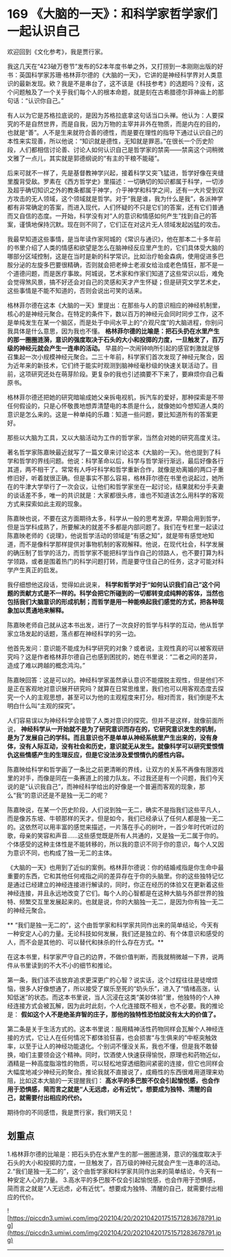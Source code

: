 # 169 《大脑的一天》：和科学家哲学家们一起认识自己

欢迎回到《文化参考》，我是贾行家。

我这几天在“423破万卷节”发布的52本年度书单之外，又打捞到一本刚刚出版的好书：英国科学家苏珊·格林菲尔德的《大脑的一天》，它讲的是神经科学界对人类意识的最新发现。欸？我是不是串台了，这不该是《科技参考》的选题吗？没有，这个问题触及了一个关乎我们每个人的根本命题，就是刻在古希腊德尔菲神庙上的那句话：“认识你自己。”

有人以为它是苏格拉底说的，是因为苏格拉底拿这句话当口头禅。他认为：人要探究的不是自然世界，而是自我，因为万物的主宰并非外在物质，而是内在的目的，也就是“善”。人不是生来就符合善的德性，而是要在理性的指导下通过认识自己的本性来实现善，所以他说：“知识就是德性，无知就是罪恶。”在很长一个历史阶段，人们都相信讨论善、讨论人如何认识自己是哲学家的禁脔——禁脔这个词稍微文雅了一点儿，其实就是郭德纲说的“有主的干粮不能碰”。

后来可就不一样了，先是基督教神学兴起，接着科学又突飞猛进，哲学好像在夹缝里腹背受敌。罗素在《西方哲学史》里描述：一切确切的知识都属于科学，一切涉及超乎确切知识之外的教条都属于神学，介乎神学和科学之间，还有一大片受到双方攻击的无人领域，这个领域就是哲学。对于“我是谁，我为什么是我”，各派神学都有非常确定的答案，而进入现代，人们怀疑的不只是它们的答案，还有它们普通而又自信的态度。一开始，科学没有对“人的意识和情感如何产生”找到自己的答案，谨慎地保持沉默。现在则不同了，它们正在对这片无人领域发起凶猛的攻击。

我最早知道这些事情，是当年读作家阿城的《常识与通识》，他在那本二十多年前的书里介绍了人类的情感和欲望是怎么在脑神经反应里产生的，它们具体受大脑的哪部分区域控制，这是在当时是新的科学常识。比如治疗帕金森病，使用促进多巴胺分泌的左旋多巴要很精确，否则就会把老绅士老淑女给治成老色情狂，那不是一个道德问题，而是医疗事故。阿城说，艺术家和作家们知道了这些常识以后，难免会觉得煞风景，搞不好还会对自己的灵感和天才产生怀疑；但是研究文学艺术史，这些事情是不能不知道的，否则会说出可笑的话来。

格林菲尔德在这本《大脑的一天》里提出：在那些与人的意识相应的神经机制里，核心的是神经元聚合。在特定的条件下，数以百万的神经元会同时同步工作，这不是单纯发生在某一个脑区，而是处于中间水平上的“介观尺度”的大脑进程，你别问我具体是什么意思，因为我也不懂。 **格林菲尔德的比喻是：把石头扔在水里产生的那一圈圈涟漪，意识的强度取决于石头的大小和投掷的力度，一旦触发了，百万级的神经元就会产生一连串的活动。** 早晨的一次闹钟响所引起的感官刺激就足够召集起一次小规模神经元聚合。二三十年前，科学家们首次发现了神经元聚合，因为近年来的新技术，它们终于能实时观测到脑神经毫秒级的快速关联活动了。目前，这项研究还处在萌芽阶段。更复杂的我也引述摘要不下来了，要麻烦你自己看原书。

格林菲尔德还把她的研究暗喻成她父亲拆电视机，拆汽车的爱好，那种探索是不带任何假设的，只是心怀敬畏地想弄清楚电的本质是什么，就像她如今想知道人类的意识是怎么来的。这是一种单纯的乐趣：知道一些问题，要比知道所有的答案更好。

那些以大脑为工具，又以大脑活动为工作的哲学家，当然会对她的研究高度关注。

著名哲学家陈嘉映最近就写了一篇文章来讨论这本《大脑的一天》。他也提到了科学和哲学的界线问题。他说：科学革命以后，科学与哲学渐行渐远，最后好像各行其道，两不相干了。常常有人呼吁科学和哲学重新合作，就像是劝离婚的两口子重修旧好，听着就很正确。但是事实不那么容易，格林菲尔德在书里也说起过，她所在的牛津大学举行了一次会议，让他们和哲学家坐在一起讨论，结果就和分手夫妻的谈话差不多，唯一的共识就是：大家都很头疼，谁也不知道该怎么用科学的客观方式来探索如此主观的现象。

陈嘉映也说，不要在这方面期待太多，科学从一般的思考发源，早期会用到哲学，但是当学科成熟了，所要解决的就差不多都是内部问题了。我们在专栏里一起读过陈嘉映老师的《说理》，他说哲学活动的领域是“有感之知”，就是带有感觉地知道，而不是像科学那样提供对事物机制的客观解释。他说，在现代社会，科学发展的确压制了哲学的活力，而哲学家不能把科学当作自己的领路人，也不要打算为科学领路，或者是围着热门的科学问题打转，而是要守住自己的任务，这才可能对科学产生真正的启发。

我仔细想他这段话，觉得如此说来， **科学和哲学对于“如何认识我们自己”这个问题的贡献方式是不一样的。科学会把它所碰到的一切都转变成纯粹的客体，当然也包括我们大脑意识的形成机制；而哲学是用一种能唤起我们感觉的方式，把各种现象加以贯通地来解释。**

陈嘉映老师自己就从这本书出发，进行了一次良好的哲学与科学的互动，他从哲学家立场发起的话题，落点都在神经科学的另一边。

他首先发问：意识能不能成为科学研究的对象？或者说，主观性真的可以被客观研究吗？这是作者格林菲尔德自己也感到困扰的，她在书里说：“二者之间的差异，造成了难以跨越的概念鸿沟。”

陈嘉映回答：这是可以的。神经科学家虽然承认意识不能摆脱主观性，但是他们不是正在客观地对意识展开研究吗？就算在日常思维里，我们也可以用客观态度去探究一个人的主观思想，甚至可以为他的主观程度来打分。相对而言，我们倒是不太明白什么叫“主观的探究”。

人们容易误以为神经科学会接管了人类对意识的探究。但并不是这样，就像前面所说， **神经科学从一开始就不是为了研究意识而存在的，它研究意识发生的机制，是为了发展自己的学科。而且意识也不是单单从神经系统里产生出来的，没有身体，没有人际互动，没有社会和历史，意识就无从发生。就像科学可以研究爱恨情仇这些情感产生的生理反应，但是它没法涉及爱恨情仇的感性内容。**

陈嘉映给科学和哲学画了一条比之前更清晰的界线，让双方的关系不再像有限游戏里的对手，而像是同在一条赛道上的接力队友。不过我还是有一个问题，我们今天说的是“认识我自己”，而神经科学给出的好像是一个普遍而客观的现象，那么“我”的意识还是不是独一无二的呢？

陈嘉映说，在某一个历史阶段，人们说到独一无二，确实不是指我们这些平凡人，而是像苏东坡、牛顿那样的天才。但是如今，我们已经承认了任何人都是独一无二的。这依然可以用丰富的感觉来描述，一片落在手心的树叶，一首少年时代听过的歌，母亲的笑容和声音……这些感觉既是所有人共通的，又是独一无二属于你的。个体感受的这种主体性是不能转移的，所以我的意识不同于你的意识，每个人又因为意识不同，也构成了独一无二的主体。

《大脑的一天》也用到了近似的案例。格林菲尔德说：你的结婚戒指是你生命中最重要的东西，它和其他任何戒指之间的差异存在于你的头脑里。你的这些独特记忆是通过已经建立的神经连接进行解读的，同时，你正在经历的体验又在更新着这些神经连接，并且永远地改变了它们。每个人的心智都是在这种大脑与外部世界的独特、频繁交互里发展起来的。也就是说，你的大脑独一无二，是因为你有独一无二的神经元聚合。

 ** “我们是独一无二的”，这个由哲学家和科学家共同作出来的简单结论，今天有一种安定人心的力量。无论科技如何发展，我们还是独立的、有个体意识和感受的人，而不会是其他的、可以替代和抹杀的什么存在方式。**

在这本书里，科学家严守自己的边界，不做价值判断，而我就稍微越一下界，说两件从书里读到的不大不小的细节和推论。

第一条，我们该不该放弃追求更深更广的心智？说实话，这个过程往往是徒增烦恼，很多人好像想通了，所以接受了娱乐至死的“奶头乐”，进入了“情绪高涨，认知低迷”的状态。而这本书里说，当人沉浸在这类“美妙体验”里，他独特的个人神经连接方式会被瓦解，因为此时此刻，个人化连接既不相关，也不必要。我的推论是： **假如这个人不是绝圣弃智的庄子，那他的独特性恐怕就没有太大的价值了。**

第二条是关于生活方式的。这本书里说：服用精神活性药物同样会瓦解个人神经连接的方式，它让人在任何情况下都体验狂喜，也会损害“与生俱来的”中枢突触效率，以至于让人的神经功能退化。个别词不懂没关系，我也不懂，但是我不敢替换，咱们主要领会这个精神。同时，饮酒使人快速获得愉悦，原理也和药物近似，酒精是一种高度脂溶性的物质，可以轻松地穿透细胞间紧密的连接，但它也同样会大幅度地减少神经元的聚合。推论我就不直接说了，成瘾性的东西很难用道理来劝阻，比如这本大脑的一天提醒我们： **高水平的多巴胺不仅会引起愉悦感，也会作用于恐惧感，简而言之就是“人无远虑，必有近忧”。想要成为独特、清醒的自己，就需要付出相应的代价。**

期待你的不同感悟，我是贾行家，我们明天见！

## 划重点

1.格林菲尔德的比喻是：把石头扔在水里产生的那一圈圈涟漪，意识的强度取决于石头的大小和投掷的力度，一旦触发了，百万级的神经元就会产生一连串的活动。
2.“我们是独一无二的”，这个由哲学家和科学家共同作出来的简单结论，今天有一种安定人心的力量。
3.高水平的多巴胺不仅会引起愉悦感，也会作用于恐惧感，简而言之就是“人无远虑，必有近忧”。想要成为独特、清醒的自己，就需要付出相应的代价。

![https://piccdn3.umiwi.com/img/202104/20/202104201751571283678791.jpg](https://piccdn3.umiwi.com/img/202104/20/202104201751571283678791.jpg)

---
